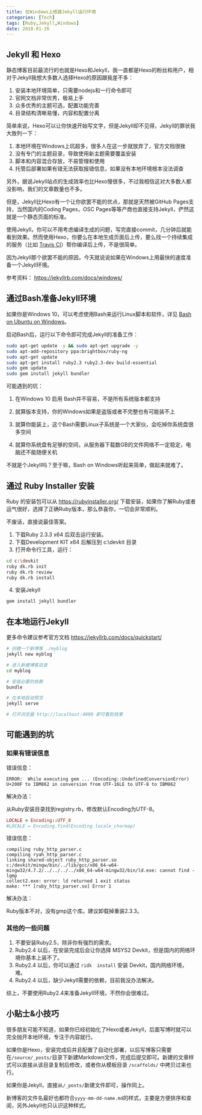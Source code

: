 ```yaml
---
title: 在Windows上搭建Jekyll运行环境
categories: [Tech]
tags: [Ruby,Jekyll,Windows]
date: 2018-01-26
---
```


## Jekyll 和 Hexo

静态博客目前最流行的也就是Hexo和Jekyll，我一直都是Hexo的粉丝和用户，相对于Jekyll我想大多数人选择Hexo的原因跟我差不多：

1. 安装本地环境简单，只需要nodejs和一行命令即可
2. 官网文档非常优秀，极易上手
3. 众多优秀的主题可选，配置功能完善
4. 目录结构清晰易懂，内容和配置分离

简单来说，Hexo可以让你快速开始写文字，但是Jekyll却不见得，Jekyll的罪状我大致列一下：

1. 本地环境在Windows上坑超多，很多人在这一步就放弃了，官方文档很挫
2. 没有专门的主题目录，导致使用新主题需要覆盖安装
3. 脚本和内容混合存放，不易管理和使用
4. 托管后部署如果有错无法获取报错信息，如果没有本地环境根本没法调查

另外，据说Jekyll站点的生成效率也比Hexo慢很多，不过我相信这对大多数人都没影响，我们的文章数量也不多。

但是，Jekyll比Hexo有一个让你欲罢不能的优点，那就是天然被GitHub Pages支持，当然国内的Coding Pages，OSC Pages等等产商也直接支持Jekyll，俨然这就是一个静态页面的标准。

使用Jekyll，你可以不用考虑编译生成的问题，写完直接commit，几分钟后就能看到效果。然而使用Hexo，你要么在本地生成页面后上传，要么找一个持续集成的服务（比如 [Travis CI](https://travis-ci.org/)）帮你编译后上传，不是很简单。

因为Jekyll那个欲罢不能的原因，今天就说说如果在Windows上用最快的速度准备一个Jekyll环境。

参考资料： https://jekyllrb.com/docs/windows/

## 通过Bash准备Jekyll环境

如果你是Windows 10，可以考虑使用Bash来运行Linux脚本和软件，详见 [Bash on Ubuntu on Windows](https://msdn.microsoft.com/en-us/commandline/wsl/about)。

启动Bash后，运行以下命令即可完成Jekyll的准备工作：

```bash
sudo apt-get update -y && sudo apt-get upgrade -y
sudo apt-add-repository ppa:brightbox/ruby-ng
sudo apt-get update
sudo apt-get install ruby2.3 ruby2.3-dev build-essential
sudo gem update
sudo gem install jekyll bundler
```

可能遇到的坑：

1. 在Windows 10 启用 Bash并不容易，不是所有系统版本都支持

2. 就算版本支持，你的Windows如果是盗版或者不完整也有可能装不上

3. 就算你能装上，这个Bash需要Linux子系统是一个大家伙，会吃掉你系统盘很多空间

4. 就算你系统盘有足够的空间，从服务器下载数GB的文件网络不一定稳定，电脑还不能随便关机


不就是个Jekyll吗？至于嘛，Bash on Windows听起来简单，做起来就难了。

## 通过 Ruby Installer 安装

Ruby 的安装包可以从 https://rubyinstaller.org/ 下载安装，如果你了解Ruby或者运气很好，选择了正确Ruby版本，那么恭喜你，一切会非常顺利。

不废话，直接说最佳答案。

1. 下载Ruby 2.3.3 x64 后双击运行安装。
2. 下载Development KIT x64 后解压到 c:\devkit 目录
3. 打开命令行工具，运行：


```bash
cd c:\devkit
ruby dk.rb init
ruby dk.rb review
ruby dk.rb install
```

4. 安装Jekyll

```bash
gem install jekyll bundler
```

## 在本地运行Jekyll

更多命令建议参考官方文档 https://jekyllrb.com/docs/quickstart/

```bash
# 创建一个新博客 ./myblog
jekyll new myblog

# 进入新建博客目录
cd myblog

# 安装必要的依赖
bundle

# 在本地启动预览
jekyll serve

# 打开浏览器 http://localhost:4000 即可看到效果
```

## 可能遇到的坑

### 如果有错误信息

错误信息：

```
ERROR:  While executing gem ... (Encoding::UndefinedConversionError)
U+200F to IBM862 in conversion from UTF-16LE to UTF-8 to IBM862
```

解决办法：

从Ruby安装目录找到registry.rb，修改默认Encoding为UTF-8。

```ruby
LOCALE = Encoding::UTF_8
#LOCALE = Encoding.find(Encoding.locale_charmap)
```

错误信息：

```
compiling ruby_http_parser.c
compiling ryah_http_parser.c
linking shared-object ruby_http_parser.so
c:/devkit/mingw/bin/../lib/gcc/x86_64-w64-mingw32/4.7.2/../../../../x86_64-w64-mingw32/bin/ld.exe: cannot find -lgmp
collect2.exe: error: ld returned 1 exit status
make: *** [ruby_http_parser.so] Error 1
```

解决办法：

Ruby版本不对，没有gmp这个库。建议卸载掉重装2.3.3。

### 其他的一些问题

1. 不要安装Ruby2.5，除非你有强烈的需求。
2. Ruby2.4 以后，在安装完成后会让你选择 MSYS2 Devkit，但是国内的网络环境你基本上装不了。
3. Ruby2.4 以后，你可以通过 `ridk  install` 安装 Devkit，国内网络环境，难。
4. Ruby2.4 以后，缺少Jekyll需要的依赖，目前我没办法解决。

综上，不要使用Ruby2.4来准备Jekyll环境，不然你会很难过。

## 小贴士&小技巧

很多朋友可能不知道，如果你已经初始化了Hexo或者Jekyll，后面写博时就可以完全抛开本地环境，专注于内容就行。

如果你是Hexo，安装完成后并且配置了自动化部署，以后写博客只需要在`/source/_posts/`目录下新建Markdown文件，完成后提交即可。新建的文章样式可以直接从该目录复制后修改，或者你从模板目录 `/scaffolds/` 中拷贝过来也行。

如果你是Jekyll，直接从`/_posts/`新建文件即可，操作同上。

新博客的文件名最好也都符合`yyyy-mm-dd-name.md`的样式，主要是方便排序和查阅，另外Jekyll也只认识这种样式。